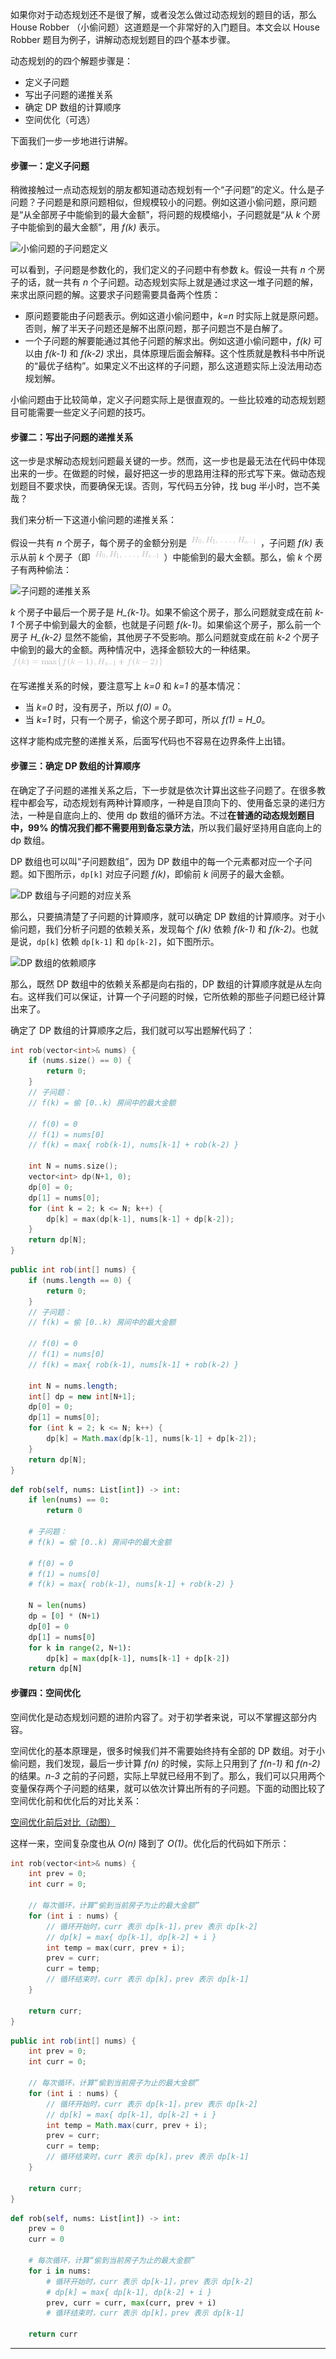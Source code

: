 如果你对于动态规划还不是很了解，或者没怎么做过动态规划的题目的话，那么 House Robber （小偷问题）这道题是一个非常好的入门题目。本文会以 House Robber 题目为例子，讲解动态规划题目的四个基本步骤。

动态规划的的四个解题步骤是：

+ 定义子问题
+ 写出子问题的递推关系
+ 确定 DP 数组的计算顺序
+ 空间优化（可选）

下面我们一步一步地进行讲解。

#### 步骤一：定义子问题

稍微接触过一点动态规划的朋友都知道动态规划有一个“子问题”的定义。什么是子问题？子问题是和原问题相似，但规模较小的问题。例如这道小偷问题，原问题是“从全部房子中能偷到的最大金额”，将问题的规模缩小，子问题就是“从 *k* 个房子中能偷到的最大金额”，用 *f(k)* 表示。

![小偷问题的子问题定义](https://pic.leetcode-cn.com/91c71fba111b52580bd0f99bd77f386ae26055b6ffb015c3df9dc26204e8465a.jpg)

可以看到，子问题是参数化的，我们定义的子问题中有参数 *k*。假设一共有 *n* 个房子的话，就一共有 *n* 个子问题。动态规划实际上就是通过求这一堆子问题的解，来求出原问题的解。这要求子问题需要具备两个性质：

+ 原问题要能由子问题表示。例如这道小偷问题中，*k=n* 时实际上就是原问题。否则，解了半天子问题还是解不出原问题，那子问题岂不是白解了。
+ 一个子问题的解要能通过其他子问题的解求出。例如这道小偷问题中，*f(k)* 可以由 *f(k-1)* 和 *f(k-2)* 求出，具体原理后面会解释。这个性质就是教科书中所说的“最优子结构”。如果定义不出这样的子问题，那么这道题实际上没法用动态规划解。

小偷问题由于比较简单，定义子问题实际上是很直观的。一些比较难的动态规划题目可能需要一些定义子问题的技巧。

#### 步骤二：写出子问题的递推关系

这一步是求解动态规划问题最关键的一步。然而，这一步也是最无法在代码中体现出来的一步。在做题的时候，最好把这一步的思路用注释的形式写下来。做动态规划题目不要求快，而要确保无误。否则，写代码五分钟，找 bug 半小时，岂不美哉？

我们来分析一下这道小偷问题的递推关系：

假设一共有 *n* 个房子，每个房子的金额分别是 ![H_0,H_1,\dots,H_{n-1} ](./p__H_0,_H_1,_dots,_H_{n-1}_.png) ，子问题 *f(k)* 表示从前 *k* 个房子（即 ![H_0,H_1,\dots,H_{k-1} ](./p__H_0,_H_1,_dots,_H_{k-1}_.png) ）中能偷到的最大金额。那么，偷 *k* 个房子有两种偷法：

![子问题的递推关系](https://pic.leetcode-cn.com/ccceac397062b8ac6d369506f5481be5e473d4f9b35751da7861a681bbecc3e8.jpg)

*k* 个房子中最后一个房子是 *H_{k-1}*。如果不偷这个房子，那么问题就变成在前 *k-1* 个房子中偷到最大的金额，也就是子问题 *f(k-1)*。如果偷这个房子，那么前一个房子 *H_{k-2}* 显然不能偷，其他房子不受影响。那么问题就变成在前 *k-2* 个房子中偷到的最大的金额。两种情况中，选择金额较大的一种结果。
![f(k)=\max\{f(k-1),H_{k-1}+f(k-2)\} ](./p___f_k__=_max_{_f_k-1_,_H_{k-1}_+_f_k-2__}__.png) 

在写递推关系的时候，要注意写上 *k=0* 和 *k=1* 的基本情况：

+ 当 *k=0* 时，没有房子，所以 *f(0) = 0*。
+ 当 *k=1* 时，只有一个房子，偷这个房子即可，所以 *f(1) = H_0*。

这样才能构成完整的递推关系，后面写代码也不容易在边界条件上出错。

#### 步骤三：确定 DP 数组的计算顺序

在确定了子问题的递推关系之后，下一步就是依次计算出这些子问题了。在很多教程中都会写，动态规划有两种计算顺序，一种是自顶向下的、使用备忘录的递归方法，一种是自底向上的、使用 dp 数组的循环方法。不过**在普通的动态规划题目中，99% 的情况我们都不需要用到备忘录方法**，所以我们最好坚持用自底向上的 dp 数组。

DP 数组也可以叫”子问题数组”，因为 DP 数组中的每一个元素都对应一个子问题。如下图所示，`dp[k]` 对应子问题 *f(k)*，即偷前 *k* 间房子的最大金额。

![DP 数组与子问题的对应关系](https://pic.leetcode-cn.com/a0d29f1322a7938733fd62f3b2de8b04f678591e40cdf4062810e8d9608e4b5e.jpg)

那么，只要搞清楚了子问题的计算顺序，就可以确定 DP 数组的计算顺序。对于小偷问题，我们分析子问题的依赖关系，发现每个 *f(k)* 依赖 *f(k-1)* 和 *f(k-2)*。也就是说，`dp[k]` 依赖 `dp[k-1]` 和 `dp[k-2]`，如下图所示。

![DP 数组的依赖顺序](https://pic.leetcode-cn.com/daa19672855195ae1496f6a3f112dbe9fe0e16e9541238002acaac44f22be613.jpg)

那么，既然 DP 数组中的依赖关系都是向右指的，DP 数组的计算顺序就是从左向右。这样我们可以保证，计算一个子问题的时候，它所依赖的那些子问题已经计算出来了。

确定了 DP 数组的计算顺序之后，我们就可以写出题解代码了：

```C++ []
int rob(vector<int>& nums) {
    if (nums.size() == 0) {
        return 0;
    }
    // 子问题：
    // f(k) = 偷 [0..k) 房间中的最大金额

    // f(0) = 0
    // f(1) = nums[0]
    // f(k) = max{ rob(k-1), nums[k-1] + rob(k-2) }

    int N = nums.size();
    vector<int> dp(N+1, 0);
    dp[0] = 0;
    dp[1] = nums[0];
    for (int k = 2; k <= N; k++) {
        dp[k] = max(dp[k-1], nums[k-1] + dp[k-2]);
    }
    return dp[N];
}
```

```Java []
public int rob(int[] nums) {
    if (nums.length == 0) {
        return 0;
    }
    // 子问题：
    // f(k) = 偷 [0..k) 房间中的最大金额

    // f(0) = 0
    // f(1) = nums[0]
    // f(k) = max{ rob(k-1), nums[k-1] + rob(k-2) }

    int N = nums.length;
    int[] dp = new int[N+1];
    dp[0] = 0;
    dp[1] = nums[0];
    for (int k = 2; k <= N; k++) {
        dp[k] = Math.max(dp[k-1], nums[k-1] + dp[k-2]);
    }
    return dp[N];
}
```

```Python []
def rob(self, nums: List[int]) -> int:
    if len(nums) == 0:
        return 0

    # 子问题：
    # f(k) = 偷 [0..k) 房间中的最大金额

    # f(0) = 0
    # f(1) = nums[0]
    # f(k) = max{ rob(k-1), nums[k-1] + rob(k-2) }

    N = len(nums)
    dp = [0] * (N+1)
    dp[0] = 0
    dp[1] = nums[0]
    for k in range(2, N+1):
        dp[k] = max(dp[k-1], nums[k-1] + dp[k-2])
    return dp[N]
```

#### 步骤四：空间优化

空间优化是动态规划问题的进阶内容了。对于初学者来说，可以不掌握这部分内容。

空间优化的基本原理是，很多时候我们并不需要始终持有全部的 DP 数组。对于小偷问题，我们发现，最后一步计算 *f(n)* 的时候，实际上只用到了 *f(n-1)* 和 *f(n-2)* 的结果。*n-3* 之前的子问题，实际上早就已经用不到了。那么，我们可以只用两个变量保存两个子问题的结果，就可以依次计算出所有的子问题。下面的动图比较了空间优化前和优化后的对比关系：

 [空间优化前后对比（动图）](https://pic.leetcode-cn.com/3dcbb1028ed9cdac95fdc8c8348ccc6f2e4c50b3fd8222e5690257d6b495090a.gif)

这样一来，空间复杂度也从 *O(n)* 降到了 *O(1)*。优化后的代码如下所示：

```C++ []
int rob(vector<int>& nums) {
    int prev = 0;
    int curr = 0;

    // 每次循环，计算“偷到当前房子为止的最大金额”
    for (int i : nums) {
        // 循环开始时，curr 表示 dp[k-1]，prev 表示 dp[k-2]
        // dp[k] = max{ dp[k-1], dp[k-2] + i }
        int temp = max(curr, prev + i);
        prev = curr;
        curr = temp;
        // 循环结束时，curr 表示 dp[k]，prev 表示 dp[k-1]
    }

    return curr;
}
```

```Java []
public int rob(int[] nums) {
    int prev = 0;
    int curr = 0;

    // 每次循环，计算“偷到当前房子为止的最大金额”
    for (int i : nums) {
        // 循环开始时，curr 表示 dp[k-1]，prev 表示 dp[k-2]
        // dp[k] = max{ dp[k-1], dp[k-2] + i }
        int temp = Math.max(curr, prev + i);
        prev = curr;
        curr = temp;
        // 循环结束时，curr 表示 dp[k]，prev 表示 dp[k-1]
    }

    return curr;
}
```

```Python []
def rob(self, nums: List[int]) -> int:
    prev = 0
    curr = 0
    
    # 每次循环，计算“偷到当前房子为止的最大金额”
    for i in nums:
        # 循环开始时，curr 表示 dp[k-1]，prev 表示 dp[k-2]
        # dp[k] = max{ dp[k-1], dp[k-2] + i }
        prev, curr = curr, max(curr, prev + i)
        # 循环结束时，curr 表示 dp[k]，prev 表示 dp[k-1]

    return curr
```

---
